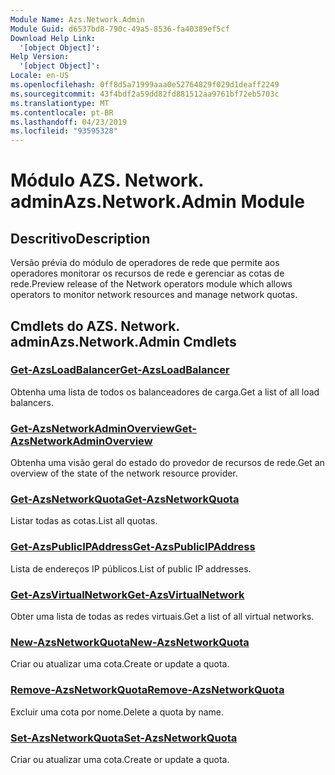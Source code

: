 ```yaml
---
Module Name: Azs.Network.Admin
Module Guid: d6537bd8-790c-49a5-8536-fa40389ef5cf
Download Help Link:
  '[object Object]': 
Help Version:
  '[object Object]': 
Locale: en-US
ms.openlocfilehash: 0ff8d5a71999aaa0e52764829f029d1deaff2249
ms.sourcegitcommit: 43f4bdf2a59dd82fd881512aa9761bf72eb5703c
ms.translationtype: MT
ms.contentlocale: pt-BR
ms.lasthandoff: 04/23/2019
ms.locfileid: "93595328"
---
```

# <span data-ttu-id="d07f6-101">Módulo AZS. Network. admin</span><span class="sxs-lookup"><span data-stu-id="d07f6-101">Azs.Network.Admin Module</span></span>
## <span data-ttu-id="d07f6-102">Descritivo</span><span class="sxs-lookup"><span data-stu-id="d07f6-102">Description</span></span>
<span data-ttu-id="d07f6-103">Versão prévia do módulo de operadores de rede que permite aos operadores monitorar os recursos de rede e gerenciar as cotas de rede.</span><span class="sxs-lookup"><span data-stu-id="d07f6-103">Preview release of the Network operators module which allows operators to monitor network resources and manage network quotas.</span></span>

## <span data-ttu-id="d07f6-104">Cmdlets do AZS. Network. admin</span><span class="sxs-lookup"><span data-stu-id="d07f6-104">Azs.Network.Admin Cmdlets</span></span>
### [<span data-ttu-id="d07f6-105">Get-AzsLoadBalancer</span><span class="sxs-lookup"><span data-stu-id="d07f6-105">Get-AzsLoadBalancer</span></span>](Get-AzsLoadBalancer.md)
<span data-ttu-id="d07f6-106">Obtenha uma lista de todos os balanceadores de carga.</span><span class="sxs-lookup"><span data-stu-id="d07f6-106">Get a list of all load balancers.</span></span>

### [<span data-ttu-id="d07f6-107">Get-AzsNetworkAdminOverview</span><span class="sxs-lookup"><span data-stu-id="d07f6-107">Get-AzsNetworkAdminOverview</span></span>](Get-AzsNetworkAdminOverview.md)
<span data-ttu-id="d07f6-108">Obtenha uma visão geral do estado do provedor de recursos de rede.</span><span class="sxs-lookup"><span data-stu-id="d07f6-108">Get an overview of the state of the network resource provider.</span></span>

### [<span data-ttu-id="d07f6-109">Get-AzsNetworkQuota</span><span class="sxs-lookup"><span data-stu-id="d07f6-109">Get-AzsNetworkQuota</span></span>](Get-AzsNetworkQuota.md)
<span data-ttu-id="d07f6-110">Listar todas as cotas.</span><span class="sxs-lookup"><span data-stu-id="d07f6-110">List all quotas.</span></span>

### [<span data-ttu-id="d07f6-111">Get-AzsPublicIPAddress</span><span class="sxs-lookup"><span data-stu-id="d07f6-111">Get-AzsPublicIPAddress</span></span>](Get-AzsPublicIPAddress.md)
<span data-ttu-id="d07f6-112">Lista de endereços IP públicos.</span><span class="sxs-lookup"><span data-stu-id="d07f6-112">List of public IP addresses.</span></span>

### [<span data-ttu-id="d07f6-113">Get-AzsVirtualNetwork</span><span class="sxs-lookup"><span data-stu-id="d07f6-113">Get-AzsVirtualNetwork</span></span>](Get-AzsVirtualNetwork.md)
<span data-ttu-id="d07f6-114">Obter uma lista de todas as redes virtuais.</span><span class="sxs-lookup"><span data-stu-id="d07f6-114">Get a list of all virtual networks.</span></span>

### [<span data-ttu-id="d07f6-115">New-AzsNetworkQuota</span><span class="sxs-lookup"><span data-stu-id="d07f6-115">New-AzsNetworkQuota</span></span>](New-AzsNetworkQuota.md)
<span data-ttu-id="d07f6-116">Criar ou atualizar uma cota.</span><span class="sxs-lookup"><span data-stu-id="d07f6-116">Create or update a quota.</span></span>

### [<span data-ttu-id="d07f6-117">Remove-AzsNetworkQuota</span><span class="sxs-lookup"><span data-stu-id="d07f6-117">Remove-AzsNetworkQuota</span></span>](Remove-AzsNetworkQuota.md)
<span data-ttu-id="d07f6-118">Excluir uma cota por nome.</span><span class="sxs-lookup"><span data-stu-id="d07f6-118">Delete a quota by name.</span></span>

### [<span data-ttu-id="d07f6-119">Set-AzsNetworkQuota</span><span class="sxs-lookup"><span data-stu-id="d07f6-119">Set-AzsNetworkQuota</span></span>](Set-AzsNetworkQuota.md)
<span data-ttu-id="d07f6-120">Criar ou atualizar uma cota.</span><span class="sxs-lookup"><span data-stu-id="d07f6-120">Create or update a quota.</span></span>

